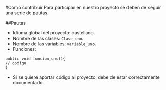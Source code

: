 #Cómo contribuir
Para participar en nuestro proyecto se deben de seguir una serie de pautas.

##Pautas
* Idioma global del proyecto: castellano.
* Nombre de las clases: `Clase_uno`.
* Nombre de las variables: `variable_uno`.
* Funciones:
~~~
public void funcion_uno(){
// codigo
}
~~~
* Si se quiere aportar código al proyecto, debe de estar correctamente documentado.

